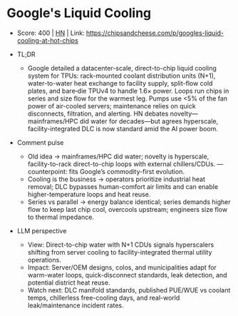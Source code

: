# Google's Liquid Cooling

- Score: 400 | [HN](https://news.ycombinator.com/item?id=45016720) | Link: https://chipsandcheese.com/p/googles-liquid-cooling-at-hot-chips

- TL;DR
    - Google detailed a datacenter-scale, direct-to-chip liquid cooling system for TPUs: rack-mounted coolant distribution units (N+1), water-to-water heat exchange to facility supply, split-flow cold plates, and bare‑die TPUv4 to handle 1.6× power. Loops run chips in series and size flow for the warmest leg. Pumps use <5% of the fan power of air-cooled servers; maintenance relies on quick disconnects, filtration, and alerting. HN debates novelty—mainframes/HPC did water for decades—but agrees hyperscale, facility-integrated DLC is now standard amid the AI power boom.

- Comment pulse
    - Old idea → mainframes/HPC did water; novelty is hyperscale, facility-to-rack direct-to-chip loops with external chillers/CDUs. — counterpoint: fits Google’s commodity-first evolution.
    - Cooling is the business → operators prioritize industrial heat removal; DLC bypasses human-comfort air limits and can enable higher-temperature loops and heat reuse.
    - Series vs parallel → energy balance identical; series demands higher flow to keep last chip cool, overcools upstream; engineers size flow to thermal impedance.

- LLM perspective
    - View: Direct-to-chip water with N+1 CDUs signals hyperscalers shifting from server cooling to facility-integrated thermal utility operations.
    - Impact: Server/OEM designs, colos, and municipalities adapt for warm-water loops, quick-disconnect standards, leak detection, and potential district heat reuse.
    - Watch next: DLC manifold standards, published PUE/WUE vs coolant temps, chillerless free-cooling days, and real-world leak/maintenance incident rates.
